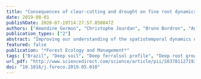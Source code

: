 ```yaml
---
title: "Consequences of clear-cutting and drought on fine root dynamics down to 17 m in coppice-managed eucalypt plantations"
date: 2019-08-01
publishDate: 2020-07-19T14:27:57.850847Z
authors: ["Amandine Germon", "Christophe Jourdan", "Bruno Bordron", "Agnès Robin", "Yann Nouvellon", "Lydie Chapuis-Lardy", "José Leonardo de Moraes Gonçalves", "Céline Pradier", "Iraê Amaral Guerrini", "Jean-Paul Laclau"]
publication_types: ["2"]
abstract: "Improving our understanding of the spatiotemporal dynamics of fine roots in deep soil layers is of utter importance to manage tropical planted forests in a context of climate change. Our study aimed to assess the effect of clear-cutting and drought on fine-root dynamics down to the water table in Brazilian ferralsol under eucalypt plantations conducted in coppice. Fine roots (i.e. diameter < 2 mm) were sampled down to 17 m deep in a throughfall exclusion experiment comparing stands with 37% of throughfall excluded by plastic sheets (−W) and stands without rain exclusion (+W). Root dynamics were studied using minirhizotron in two permanent pits down to 17 m deep, over 1 year before clear-cutting, then over 2 years in coppice, as well as down to 4 m deep in a non-harvested plot (NH) serving as a control. After harvesting, a spectacular fine root growth of trees conducted in coppice occurred in very deep soil layers (textgreater13 m) and, surprisingly, root mortality remained extremely low whatever the depth and the treatment. Total fine-root biomass in coppice down to 17 m depth was 1266 and 1017 g m−2 in +W and −W, respectively, at 1.5 year after the clear-cut and was 1078 g m−2 in NH 7.5 years after planting. Specific root length and specific root area were about 15% higher in −W than in +W. Proliferation of fine roots at great depths could be an adaptive mechanism for tree survival, enhancing the access to water stored in the subsoil. The root system established before clear-cutting provides access to water stored in very deep layers that probably contribute to mitigate the risk of tree mortality during prolonged drought periods when the eucalypt plantations is conducted in coppice after the clear-cut."
featured: false
publication: "*Forest Ecology and Management*"
tags: ["Brazil", "Deep soil", "Deep ferralsol profile", "Deep root growth", "Minirhizotron", "Throughfall exclusion"]
url_pdf: "http://www.sciencedirect.com/science/article/pii/S0378112719302890"
doi: "10.1016/j.foreco.2019.05.010"
---
```


